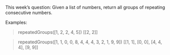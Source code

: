 This week’s question:
Given a list of numbers, return all groups of repeating consecutive numbers.

Examples:

> repeatedGroups([1, 2, 2, 4, 5])
[[2, 2]]

> repeatedGroups([1, 1, 0, 0, 8, 4, 4, 4, 3, 2, 1, 9, 9])
[[1, 1], [0, 0], [4, 4, 4], [9, 9]]
